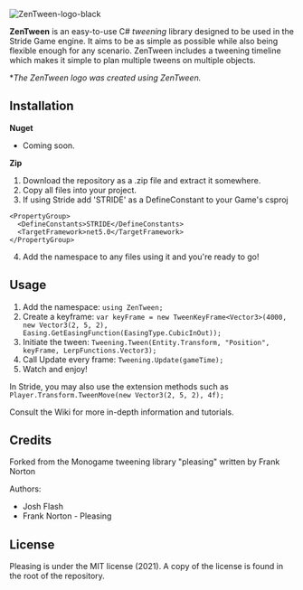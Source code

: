 ![ZenTween-logo-black](https://user-images.githubusercontent.com/2876140/115016110-c2b30900-9f08-11eb-8bc0-2e33096f2add.png)


**ZenTween** is an easy-to-use C# *tweening* library designed to be used in the Stride Game engine. It aims to be as simple as possible while also being flexible enough for any scenario. ZenTween includes a tweening timeline which makes it simple to plan multiple tweens on multiple objects.

**The ZenTween logo was created using ZenTween.*

## Installation

**Nuget** 
- Coming soon.

**Zip**

1. Download the repository as a .zip file and extract it somewhere.
2. Copy all files into your project.
3. If using Stride add 'STRIDE' as a DefineConstant to your Game's csproj
  ```
  <PropertyGroup>
    <DefineConstants>STRIDE</DefineConstants>
    <TargetFramework>net5.0</TargetFramework>
  </PropertyGroup>
  ```
4. Add the namespace to any files using it and you're ready to go!

## Usage

1. Add the namespace: `using ZenTween;`
2. Create a keyframe: `var keyFrame = new TweenKeyFrame<Vector3>(4000, new Vector3(2, 5, 2), Easing.GetEasingFunction(EasingType.CubicInOut));`
3. Initiate the tween: `Tweening.Tween(Entity.Transform, "Position", keyFrame, LerpFunctions.Vector3);`
4. Call Update every frame: `Tweening.Update(gameTime);`
5. Watch and enjoy!

In Stride, you may also use the extension methods such as `Player.Transform.TweenMove(new Vector3(2, 5, 2), 4f);`

Consult the Wiki for more in-depth information and tutorials.

## Credits

Forked from the Monogame tweening library "pleasing" written by Frank Norton

Authors:

* Josh Flash
* Frank Norton - Pleasing

## License

Pleasing is under the MIT license (2021). A copy of the license is found in the root of the repository.
